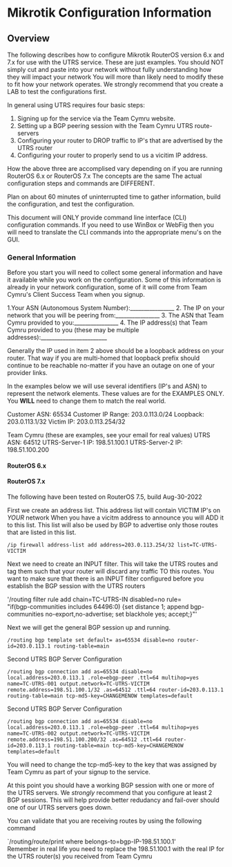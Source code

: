 # Mikrotik Configuration Information

## Overview

The following describes how to configure Mikrotik RouterOS version 6.x and 7.x for use with the UTRS service. 
These are just examples.  You should NOT simply cut and paste into your network without fully understanding how they will impact your network
You will more than likely need to modify these to fit how your network operates. 
We strongly recommend that you create a LAB to test the configurations first.

In general using UTRS requires four basic steps:

1. Signing up for the service via the Team Cymru website.
2. Setting up a BGP peering session with the Team Cymru UTRS route-servers
3. Configuring your router to DROP traffic to IP's that are advertised by the UTRS router
4. Configuring your router to properly send to us a vicitim IP address.

How the above three are accomplised vary depending on if you are running RouterOS 6.x or RouterOS 7.x   The concepts are the same
The actual configuration steps and commands are DIFFERENT.

Plan on about 60 minutes of uninterrupted time to gather information, build the configuration, and test the configuration.

This document will ONLY provide command line interface (CLI) configuration commands.   If you need to use WinBox or WebFig then you will need
to translate the CLI commands into the appropriate menu's on the GUI.


### General Information

Before you start you will need to collect some general information and have it available while you work on the configuration.
Some of this information is already in your network configuration, some of it will come from Team Cymru's Client Success Team when you signup.

1.Your ASN (Autonomous System Number):________________
2. The IP on your network that you will be peering from:________________
3. The ASN that Team Cymru provided to you:________________
4. The IP address(s) that Team Cymru provided to you (these may be multiple addresses):________________________

Generally the IP used in item 2 above should be a loopback address on your router.  That way if you are multi-homed that loopback prefix
should continue to be reachable no-matter if you have an outage on one of your provider links.

In the examples below we will use several identifiers (IP's and ASN) to represent the network elements.
These values are for the EXAMPLES ONLY.  You **WILL** need to change them to match the real world.

Customer ASN: 65534
Customer IP Range:  203.0.113.0/24
Loopback:  203.0.113.1/32
Victim IP:  203.0.113.254/32

Team Cymru (these are examples, see your email for real values)
UTRS ASN: 64512
UTRS-Server-1 IP:  198.51.100.1
UTRS-Server-2 IP:  198.51.100.200

#### RouterOS 6.x


#### RouterOS 7.x

The following have been tested on RouterOS 7.5, build Aug-30-2022


First we create an address list.  This address list will contain VICTIM IP's on *YOUR* network
When you have a vicitm address to announce you will ADD it to this list.
This list will also be used by BGP to advertise only those routes that are listed in this list.


`/ip firewall address-list
add address=203.0.113.254/32 list=TC-UTRS-VICTIM`

Next we need to create an INPUT filter.  This will take the UTRS routes and tag them such that your router will discard any traffic TO this routes.
You want to make sure that there is an INPUT filter configured before you establish the BGP session with the UTRS routers

'/routing filter rule
add chain=TC-UTRS-IN disabled=no rule=\
"if(bgp-communities includes 64496:0) {set distance 1; append bgp-communities no-export,no-advertise; set blackhole yes; accept;}"'

Next we will get the general BGP session up and running.

`/routing bgp template
set default= as=65534 disable=no router-id=203.0.113.1 routing-table=main`

Second UTRS BGP Server Configuration

`/routing bgp connection
add as=65534 disable=no local.address=203.0.113.1 .role=ebgp-peer .ttl=64 multihop=yes name=TC-UTRS-001 output.network=TC-UTRS-VICTIM remote.address=198.51.100.1/32 .as=64512 .ttl=64 router-id=203.0.113.1 routing-table=main tcp-md5-key=CHANGEMENOW templates=default`

Second UTRS BGP Server Configuration

`/routing bgp connection
add as=65534 disable=no local.address=203.0.113.1 .role=ebgp-peer .ttl=64 multihop=yes name=TC-UTRS-002 output.network=TC-UTRS-VICTIM remote.address=198.51.100.200/32 .as=64512 .ttl=64 router-id=203.0.113.1 routing-table=main tcp-md5-key=CHANGEMENOW templates=default`

You will need to change the tcp-md5-key to the key that was assigned by Team Cymru as part of your signup to the service.

At this point you should have a working BGP session with one or more of the UTRS servers.  We *strongly* recommend that you configure at least 2 
BGP sessions.  This will help provide better redudancy and fail-over should one of our UTRS servers goes down.

You can validate that you are receiving routes by using the following command

`/routing/route/print where belongs-to=bgp-IP-198.51.100.1'   
Remember in real life you need to replace the 198.51.100.1 with the real IP for the UTRS router(s) you received from Team Cymru






